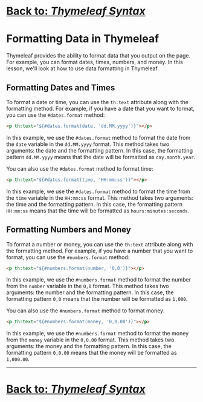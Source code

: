 # [**Back to**: *Thymeleaf Syntax*](thymeleaf-syntax.md)

# Formatting Data in Thymeleaf

Thymeleaf provides the ability to format data that you output on the page. For example, you can format dates, times, numbers, and money. In this lesson, we'll look at how to use data formatting in Thymeleaf.

## Formatting Dates and Times

To format a date or time, you can use the `th:text` attribute along with the formatting method. For example, if you have a date that you want to format, you can use the `#dates.format` method:

```html
<p th:text="${#dates.format(date, 'dd.MM.yyyy')}"></p>
```

In this example, we use the `#dates.format` method to format the date from the `date` variable in the `dd.MM.yyyy` format. This method takes two arguments: the date and the formatting pattern. In this case, the formatting pattern `dd.MM.yyyy` means that the date will be formatted as `day.month.year`.

You can also use the `#dates.format` method to format time:

```html
<p th:text="${#dates.format(time, 'HH:mm:ss')}"></p>
```

In this example, we use the `#dates.format` method to format the time from the `time` variable in the `HH:mm:ss` format. This method takes two arguments: the time and the formatting pattern. In this case, the formatting pattern `HH:mm:ss` means that the time will be formatted as `hours:minutes:seconds`.

## Formatting Numbers and Money

To format a number or money, you can use the `th:text` attribute along with the formatting method. For example, if you have a number that you want to format, you can use the `#numbers.format` method:

```html
<p th:text="${#numbers.format(number, '0,0')}"></p>
```

In this example, we use the `#numbers.format` method to format the number from the `number` variable in the `0,0` format. This method takes two arguments: the number and the formatting pattern. In this case, the formatting pattern `0,0` means that the number will be formatted as `1,000`.

You can also use the `#numbers.format` method to format money:

```html
<p th:text="${#numbers.format(money, '0,0.00')}"></p>
```

In this example, we use the `#numbers.format` method to format the money from the `money` variable in the `0,0.00` format. This method takes two arguments: the money and the formatting pattern. In this case, the formatting pattern `0,0.00` means that the money will be formatted as `1,000.00`.

---

# [**Back to**: *Thymeleaf Syntax*](../features/syntax.md)